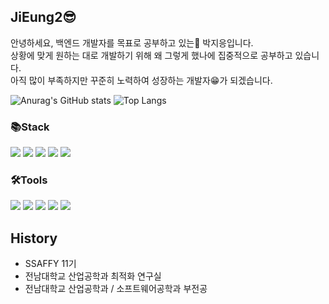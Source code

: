 ## JiEung2😎
안녕하세요, 백엔드 개발자를 목표로 공부하고 있는🧐 박지응입니다.  
상황에 맞게 원하는 대로 개발하기 위해 왜 그렇게 했나에 집중적으로 공부하고 있습니다.  
아직 많이 부족하지만 꾸준히 노력하여 성장하는 개발자😁가 되겠습니다.

![Anurag's GitHub stats](https://github-readme-stats.vercel.app/api?username=jieung2&show_icons=true&count_private=true&line_height=24&theme=dracula&hide=stars)
![Top Langs](https://github-readme-stats.vercel.app/api/top-langs/?username=jieung2&layout=compact&theme=dracula)

### 📚Stack
<img src="https://img.shields.io/badge/Java-007396?style=flat-square&logo=Java&logoColor=white"/> <img src="https://img.shields.io/badge/Spring-6DB33F?style=flat-square&logo=spring&logoColor=white"/>  <img src="https://img.shields.io/badge/MySQL-4479A1?style=flat-square&logo=MySQL&logoColor=white"/> <img src="https://img.shields.io/badge/Google Cloud Platform-4285F4?style=flat-squar&logo=googlecloud&logoColor=white"> <img src="https://img.shields.io/badge/Python-3766AB?style=flat-square&logo=Python&logoColor=white"/>

### 🛠️Tools
<img src="https://img.shields.io/badge/IntelliJ IDEA-000000?style=flat-square&logo=IntelliJ IDEA&logoColor=white"/> <img src="https://img.shields.io/badge/GitHub-181717?style=flat-square&logo=GitHub&logoColor=white"/> <img src="https://img.shields.io/badge/git-F05032?style=flat-square&logo=git&logoColor=white"> <img src="https://img.shields.io/badge/Visual Studio Code-007ACC?style=flat-square&logo=Visual Studio Code&logoColor=white"/> <img src="https://img.shields.io/badge/Eclipse IDE-2C2255?style=flat-square&logo=Eclipse IDE&logoColor=white"/> 

## History
- SSAFFY 11기
- 전남대학교 산업공학과 최적화 연구실
- 전남대학교 산업공학과 / 소프트웨어공학과 부전공
